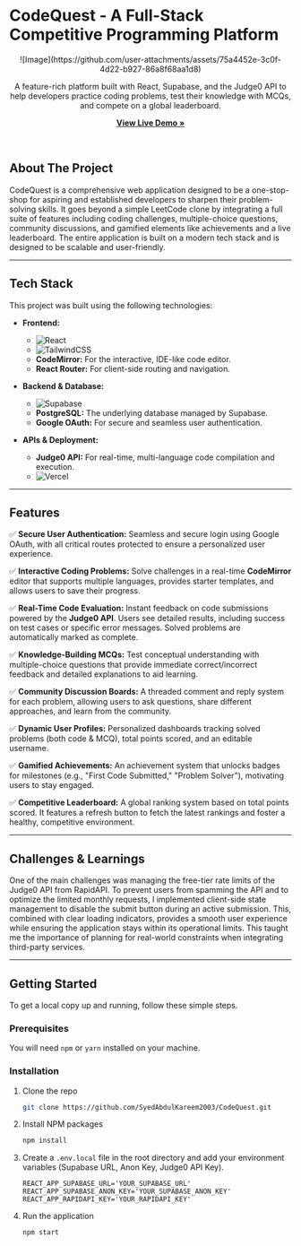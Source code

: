 # CodeQuest - A Full-Stack Competitive Programming Platform

<p align="center">
  ![Image](https://github.com/user-attachments/assets/75a4452e-3c0f-4d22-b927-86a8f68aa1d8)
</p>

<p align="center">
  A feature-rich platform built with React, Supabase, and the Judge0 API to help developers practice coding problems, test their knowledge with MCQs, and compete on a global leaderboard.
</p>

<p align="center">
  <a href="https://codequest-gules.vercel.app/"><strong>View Live Demo »</strong></a>
</p>
<br>

## About The Project

CodeQuest is a comprehensive web application designed to be a one-stop-shop for aspiring and established developers to sharpen their problem-solving skills. It goes beyond a simple LeetCode clone by integrating a full suite of features including coding challenges, multiple-choice questions, community discussions, and gamified elements like achievements and a live leaderboard. The entire application is built on a modern tech stack and is designed to be scalable and user-friendly.

---

## Tech Stack

This project was built using the following technologies:

*   **Frontend:**
    *   ![React](https://img.shields.io/badge/react-%2320232a.svg?style=for-the-badge&logo=react&logoColor=%2361DAFB)
    *   ![TailwindCSS](https://img.shields.io/badge/tailwindcss-%2338B2AC.svg?style=for-the-badge&logo=tailwind-css&logoColor=white)
    *   **CodeMirror:** For the interactive, IDE-like code editor.
    *   **React Router:** For client-side routing and navigation.

*   **Backend & Database:**
    *   ![Supabase](https://img.shields.io/badge/Supabase-3ECF8E?style=for-the-badge&logo=supabase&logoColor=white)
    *   **PostgreSQL:** The underlying database managed by Supabase.
    *   **Google OAuth:** For secure and seamless user authentication.

*   **APIs & Deployment:**
    *   **Judge0 API:** For real-time, multi-language code compilation and execution.
    *   ![Vercel](https://img.shields.io/badge/vercel-%23000000.svg?style=for-the-badge&logo=vercel&logoColor=white)

---

## Features

✅ **Secure User Authentication:** Seamless and secure login using Google OAuth, with all critical routes protected to ensure a personalized user experience.

✅ **Interactive Coding Problems:** Solve challenges in a real-time **CodeMirror** editor that supports multiple languages, provides starter templates, and allows users to save their progress.

✅ **Real-Time Code Evaluation:** Instant feedback on code submissions powered by the **Judge0 API**. Users see detailed results, including success on test cases or specific error messages. Solved problems are automatically marked as complete.

✅ **Knowledge-Building MCQs:** Test conceptual understanding with multiple-choice questions that provide immediate correct/incorrect feedback and detailed explanations to aid learning.

✅ **Community Discussion Boards:** A threaded comment and reply system for each problem, allowing users to ask questions, share different approaches, and learn from the community.

✅ **Dynamic User Profiles:** Personalized dashboards tracking solved problems (both code & MCQ), total points scored, and an editable username.

✅ **Gamified Achievements:** An achievement system that unlocks badges for milestones (e.g., "First Code Submitted," "Problem Solver"), motivating users to stay engaged.

✅ **Competitive Leaderboard:** A global ranking system based on total points scored. It features a refresh button to fetch the latest rankings and foster a healthy, competitive environment.

---

## Challenges & Learnings

One of the main challenges was managing the free-tier rate limits of the Judge0 API from RapidAPI. To prevent users from spamming the API and to optimize the limited monthly requests, I implemented client-side state management to disable the submit button during an active submission. This, combined with clear loading indicators, provides a smooth user experience while ensuring the application stays within its operational limits. This taught me the importance of planning for real-world constraints when integrating third-party services.

---

## Getting Started

To get a local copy up and running, follow these simple steps.

### Prerequisites

You will need `npm` or `yarn` installed on your machine.

### Installation

1.  Clone the repo
    ```sh
    git clone https://github.com/SyedAbdulKareem2003/CodeQuest.git
    ```
2.  Install NPM packages
    ```sh
    npm install
    ```
3.  Create a `.env.local` file in the root directory and add your environment variables (Supabase URL, Anon Key, Judge0 API Key).
    ```
    REACT_APP_SUPABASE_URL='YOUR_SUPABASE_URL'
    REACT_APP_SUPABASE_ANON_KEY='YOUR_SUPABASE_ANON_KEY'
    REACT_APP_RAPIDAPI_KEY='YOUR_RAPIDAPI_KEY'
    ```
4.  Run the application
    ```sh
    npm start
    ```
